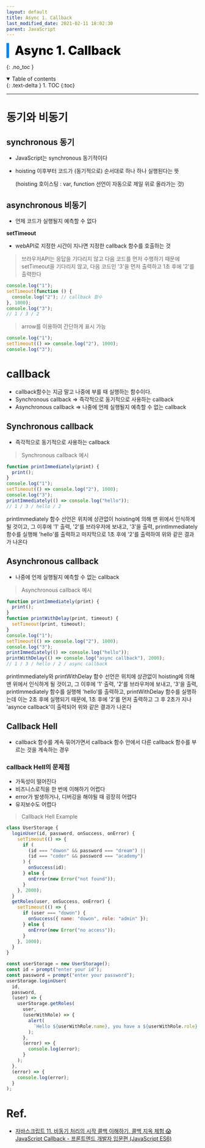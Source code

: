 ```yaml
---
layout: default
title: Async 1. Callback
last_modified_date: 2021-02-11 18:02:30
parent: JavaScript
---
```


<div style="font-size:32px; font-weight: 800; border-left: 7px solid #0687f0; padding-left:15px !important; color:#000000; margin-bottom:15px;">Async 1. Callback</div>

{: .no_toc }

<details open markdown="block">
  <summary>
    Table of contents
  </summary>
  {: .text-delta }
1. TOC
{:toc}
</details>

---

# 동기와 비동기

## synchronous 동기

- JavaScript는 synchronous 동기적이다
- hoisting 이후부터 코드가 (동기적으로) 순서대로 하나 하나 실행된다는 뜻

  (hoisting 호이스팅 : var, function 선언이 자동으로 제일 위로 올라가는 것)

## asynchronous 비동기

- 언제 코드가 실행될지 예측할 수 없다

**setTimeout**

- webAPI로 지정한 시간이 지나면 지정한 callback 함수를 호출하는 것

> 브라우저API는 응답을 기다리지 않고 다음 코드를 먼저 수행하기 때문에 setTimeout을 기다리지 않고, 다음 코드인 '3'을 먼저 출력하고 1초 후에 '2'를 출력한다

```jsx
console.log("1");
setTimeout(function () {
  console.log("2"); // callback 함수
}, 1000);
console.log("3");
// 1 / 3 / 2
```

> arrow를 이용하여 간단하게 표시 가능

```jsx
console.log("1");
setTimeout(() => console.log("2"), 1000);
console.log("3");
```

# callback

- callback함수는 지금 말고 나중에 부를 때 실행하는 함수이다.
- Synchronous callback ⇒ 즉각적으로 동기적으로 사용하는 callback
- Asynchronous callback ⇒ 나중에 언제 실행될지 예측할 수 없는 callback

## Synchronous callback

- 즉각적으로 동기적으로 사용하는 callback

> Synchronous callback 예시

```jsx
function printImmediately(print) {
  print();
}
console.log("1");
setTimeout(() => console.log("2"), 1000);
console.log("3");
printImmediately(() => console.log("hello"));
// 1 / 3 / hello / 2
```

printImmediately 함수 선언은 위치에 상관없이 hoisting에 의해 맨 위에서 인식하게 될 것이고, 그 이후에 '1' 출력, '2'를 브라우저에 보내고, '3'을 출력, printImmediately 함수를 실행해 'hello'를 출력하고 마지막으로 1초 후에 '2'를 출력하여 위와 같은 결과가 나온다

## Asynchronous callback

- 나중에 언제 실행될지 예측할 수 없는 callback

> Asynchronous callback 예시

```jsx
function printImmediately(print) {
  print();
}
function printWithDelay(print, timeout) {
  setTimeout(print, timeout);
}
console.log("1");
setTimeout(() => console.log("2"), 1000);
console.log("3");
printImmediately(() => console.log("hello"));
printWithDelay(() => console.log("async callback"), 2000);
// 1 / 3 / hello / 2 / async callback
```

printImmediately와 printWithDelay 함수 선언은 위치에 상관없이 hoisting에 의해 맨 위에서 인식하게 될 것이고, 그 이후에 '1' 출력, '2'를 브라우저에 보내고, '3'을 출력, printImmediately 함수를 실행해 'hello'를 출력하고, printWithDelay 함수를 실행하는데 이는 2초 후에 실행되기 때문에, 1초 후에 '2'를 먼저 출력하고 그 후 2초가 지나 'asynce callback'이 출력되어 위와 같은 결과가 나온다

## Callback Hell

- callback 함수를 계속 묶어가면서 callback 함수 안에서 다른 callback 함수를 부르는 것을 계속하는 경우

### callback Hell의 문제점

- 가독성이 떨어진다
- 비즈니스로직을 한 번에 이해하기 어렵다
- error가 발생하거나, 디버깅을 해야될 때 굉장히 어렵다
- 유지보수도 어렵다

> Callback Hell Example

```jsx
class UserStorage {
  loginUser(id, password, onSuccess, onError) {
    setTimeout(() => {
      if (
        (id === "dowon" && password === "dream") ||
        (id === "coder" && password === "academy")
      ) {
        onSuccess(id);
      } else {
        onError(new Error("not found"));
      }
    }, 2000);
  }
  getRoles(user, onSuccess, onError) {
    setTimeout(() => {
      if (user === "dowon") {
        onSuccess({ name: "dowon", role: "admin" });
      } else {
        onError(new Error("no access"));
      }
    }, 1000);
  }
}

const userStorage = new UserStorage();
const id = prompt("enter your id");
const password = prompt("enter your password");
userStorage.loginUser(
  id,
  password,
  (user) => {
    userStorage.getRoles(
      user,
      (userWithRole) => {
        alert(
          `Hello ${userWithRole.name}, you have a ${userWithRole.role} role`
        );
      },
      (error) => {
        console.log(error);
      }
    );
  },
  (error) => {
    console.log(error);
  }
);
```

# Ref.

- [자바스크립트 11. 비동기 처리의 시작 콜백 이해하기, 콜백 지옥 체험 😱 JavaScript Callback - 프론트엔드 개발자 입문편 (JavaScript ES6)](https://www.youtube.com/watch?v=s1vpVCrT8f4&list=PLv2d7VI9OotTVOL4QmPfvJWPJvkmv6h-2&index=11)
